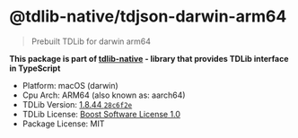 # @tdlib-native/tdjson-darwin-arm64

> Prebuilt TDLib for darwin arm64

**This package is part of [tdlib-native](https://github.com/AlexXanderGrib/node-tdlib) - library that provides TDLib interface in TypeScript**

- Platform: macOS (darwin)
- Cpu Arch: ARM64 (also known as: aarch64)
- TDLib Version: [1.8.44 `28c6f2e`](https://github.com/tdlib/td/tree/28c6f2e9c045372d50217919bf5768b7fbbe0294)
- TDLib License: [Boost Software License 1.0](https://github.com/tdlib/td/blob/master/LICENSE_1_0.txt)
- Package License: MIT
